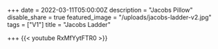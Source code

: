 +++
date = 2022-03-11T05:00:00Z
description = "Jacobs Pillow"
disable_share = true
featured_image = "/uploads/jacobs-ladder-v2.jpg"
tags = ["V1"]
title = "Jacobs Ladder"



+++
{{< youtube RxMfYytFTR0 >}}


